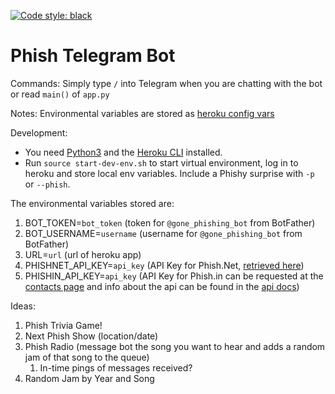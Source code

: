 [![Code style: black](https://img.shields.io/badge/code%20style-black-000000.svg)](https://github.com/psf/black)

# Phish Telegram Bot

Commands:
Simply type `/` into Telegram when you are chatting with the bot or read `main()` of   `app.py`

Notes:
Environmental variables are stored as [heroku config vars](https://devcenter.heroku.com/articles/config-vars)

Development:
* You need [Python3](https://www.python.org/downloads/) and the [Heroku CLI](https://devcenter.heroku.com/articles/heroku-cli#download-and-install) installed.
* Run `source start-dev-env.sh` to start virtual environment, log in to heroku and store local env variables. Include a Phishy surprise with `-p` or `--phish`.

The environmental variables stored are:
1. BOT_TOKEN=`bot_token` (token for `@gone_phishing_bot` from BotFather)
2. BOT_USERNAME=`username` (username for `@gone_phishing_bot` from BotFather)
3. URL=`url` (url of heroku app)
4. PHISHNET_API_KEY=`api_key` (API Key for Phish.Net, [retrieved here](https://api.phish.net/request-key))
5. PHISHIN_API_KEY=`api_key` (API Key for Phish.in can be requested at the [contacts page](https://phish.in/contact-info) and info about the api can be found in the [api docs](https://phish.in/api-docs))

Ideas:
1. Phish Trivia Game!
2. Next Phish Show (location/date)
3. Phish Radio (message bot the song you want to hear and adds a random jam of that song to the queue)
   1. In-time pings of messages received?
4. Random Jam by Year and Song